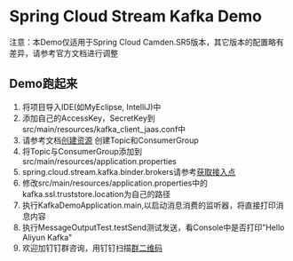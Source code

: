 Spring Cloud Stream Kafka Demo
==========
注意：本Demo仅适用于Spring Cloud Camden.SR5版本，其它版本的配置略有差异，请参考官方文档进行调整
## Demo跑起来
1. 将项目导入IDE(如MyEclipse, IntelliJ)中
2. 添加自己的AccessKey，SecretKey到src/main/resources/kafka_client_jaas.conf中
3. 请参考文档[创建资源](https://help.aliyun.com/document_detail/68328.html?spm=a2c4g.11186623.6.549.xvKAt6) 创建Topic和ConsumerGroup
4. 将Topic与ConsumerGroup添加到src/main/resources/application.properties
5. spring.cloud.stream.kafka.binder.brokers请参考[获取接入点](https://help.aliyun.com/document_detail/68342.html?spm=a2c4g.11186623.6.554.X2a7Ga)
6. 修改src/main/resources/application.properties中的kafka.ssl.truststore.location为自己的路径
7. 执行KafkaDemoApplication.main,以启动消息消费的监听器，将直接打印消息内容
8. 执行MessageOutputTest.testSend测试发送，看Console中是否打印"Hello Aliyun Kafka"
9. 欢迎加钉钉群咨询，用钉钉扫描[群二维码](http://img3.tbcdn.cn/5476e8b07b923/TB1HEQgQpXXXXbdXVXXXXXXXXXX) 



